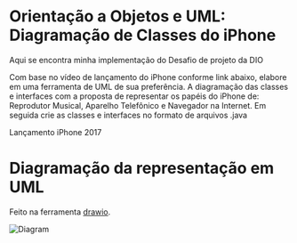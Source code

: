# Orientação a Objetos e UML: Diagramação de Classes do iPhone
Aqui se encontra minha implementação do Desafio de projeto da DIO

Com base no vídeo de lançamento do iPhone conforme link abaixo, elabore em uma ferramenta de UML de sua preferência. A diagramação das classes e interfaces com a proposta de representar os papéis do iPhone de: Reprodutor Musical, Aparelho Telefônico e Navegador na Internet. Em seguida crie as classes e interfaces no formato de arquivos .java

Lançamento iPhone 2017


# Diagramação da representação em UML

Feito na ferramenta [drawio](https://www.drawio.com/).

![Diagram](../diagram/dio_uml_iphone.drawio.png)

